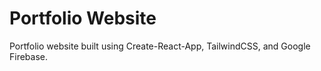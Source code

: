 # Portfolio Website
Portfolio website built using Create-React-App, TailwindCSS, and Google Firebase.
